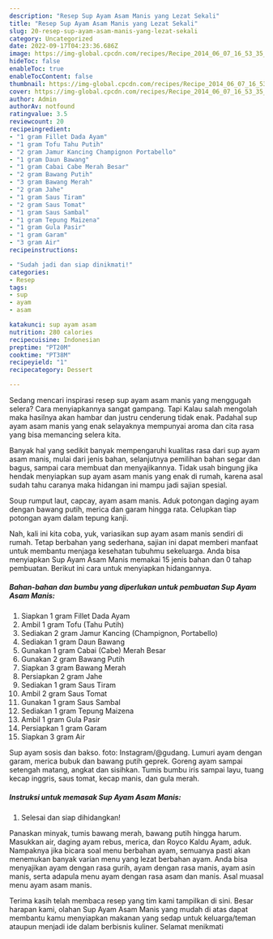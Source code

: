 ```yaml
---
description: "Resep Sup Ayam Asam Manis yang Lezat Sekali"
title: "Resep Sup Ayam Asam Manis yang Lezat Sekali"
slug: 20-resep-sup-ayam-asam-manis-yang-lezat-sekali
category: Uncategorized
date: 2022-09-17T04:23:36.686Z
image: https://img-global.cpcdn.com/recipes/Recipe_2014_06_07_16_53_35_302_fe5e20_original_20140131_044353/680x482cq70/sup-ayam-asam-manis-foto-resep-utama.jpg
hideToc: false
enableToc: true
enableTocContent: false
thumbnail: https://img-global.cpcdn.com/recipes/Recipe_2014_06_07_16_53_35_302_fe5e20_original_20140131_044353/680x482cq70/sup-ayam-asam-manis-foto-resep-utama.jpg
cover: https://img-global.cpcdn.com/recipes/Recipe_2014_06_07_16_53_35_302_fe5e20_original_20140131_044353/680x482cq70/sup-ayam-asam-manis-foto-resep-utama.jpg
author: Admin
authorAv: notfound
ratingvalue: 3.5
reviewcount: 20
recipeingredient:
- "1 gram Fillet Dada Ayam"
- "1 gram Tofu Tahu Putih"
- "2 gram Jamur Kancing Champignon Portabello"
- "1 gram Daun Bawang"
- "1 gram Cabai Cabe Merah Besar"
- "2 gram Bawang Putih"
- "3 gram Bawang Merah"
- "2 gram Jahe"
- "1 gram Saus Tiram"
- "2 gram Saus Tomat"
- "1 gram Saus Sambal"
- "1 gram Tepung Maizena"
- "1 gram Gula Pasir"
- "1 gram Garam"
- "3 gram Air"
recipeinstructions:

- "Sudah jadi dan siap dinikmati!"
categories:
- Resep
tags:
- sup
- ayam
- asam

katakunci: sup ayam asam 
nutrition: 280 calories
recipecuisine: Indonesian
preptime: "PT20M"
cooktime: "PT38M"
recipeyield: "1"
recipecategory: Dessert

---
```



Sedang mencari inspirasi resep sup ayam asam manis yang menggugah selera? Cara menyiapkannya sangat gampang. Tapi Kalau salah mengolah maka hasilnya akan hambar dan justru cenderung tidak enak. Padahal sup ayam asam manis yang enak selayaknya mempunyai aroma dan cita rasa yang bisa memancing selera kita.


Banyak hal yang sedikit banyak mempengaruhi kualitas rasa dari sup ayam asam manis, mulai dari jenis bahan, selanjutnya pemilihan bahan segar dan bagus, sampai cara membuat dan menyajikannya. Tidak usah bingung jika hendak menyiapkan sup ayam asam manis yang enak di rumah, karena asal sudah tahu caranya maka hidangan ini mampu jadi sajian spesial.

Soup rumput laut, capcay, ayam asam manis. Aduk potongan daging ayam dengan bawang putih, merica dan garam hingga rata. Celupkan tiap potongan ayam dalam tepung kanji.


Nah, kali ini kita coba, yuk, variasikan sup ayam asam manis sendiri di rumah. Tetap berbahan yang sederhana, sajian ini dapat memberi manfaat untuk membantu menjaga kesehatan tubuhmu sekeluarga. Anda bisa menyiapkan Sup Ayam Asam Manis memakai 15 jenis bahan dan 0 tahap pembuatan. Berikut ini cara untuk menyiapkan hidangannya.

<!--inarticleads1-->

##### Bahan-bahan dan bumbu yang diperlukan untuk pembuatan Sup Ayam Asam Manis:

1. Siapkan 1 gram Fillet Dada Ayam
1. Ambil 1 gram Tofu (Tahu Putih)
1. Sediakan 2 gram Jamur Kancing (Champignon, Portabello)
1. Sediakan 1 gram Daun Bawang
1. Gunakan 1 gram Cabai (Cabe) Merah Besar
1. Gunakan 2 gram Bawang Putih
1. Siapkan 3 gram Bawang Merah
1. Persiapkan 2 gram Jahe
1. Sediakan 1 gram Saus Tiram
1. Ambil 2 gram Saus Tomat
1. Gunakan 1 gram Saus Sambal
1. Sediakan 1 gram Tepung Maizena
1. Ambil 1 gram Gula Pasir
1. Persiapkan 1 gram Garam
1. Siapkan 3 gram Air


Sup ayam sosis dan bakso. foto: Instagram/@gudang. Lumuri ayam dengan garam, merica bubuk dan bawang putih geprek. Goreng ayam sampai setengah matang, angkat dan sisihkan. Tumis bumbu iris sampai layu, tuang kecap inggris, saus tomat, kecap manis, dan gula merah. 

<!--inarticleads2-->

##### Instruksi untuk memasak Sup Ayam Asam Manis:


1. Selesai dan siap dihidangkan!

Panaskan minyak, tumis bawang merah, bawang putih hingga harum. Masukkan air, daging ayam rebus, merica, dan Royco Kaldu Ayam, aduk. Nampaknya jika bicara soal menu berbahan ayam, semuanya pasti akan menemukan banyak varian menu yang lezat berbahan ayam. Anda bisa menyajikan ayam dengan rasa gurih, ayam dengan rasa manis, ayam asin manis, serta adapula menu ayam dengan rasa asam dan manis. Asal muasal menu ayam asam manis. 

Terima kasih telah membaca resep yang tim kami tampilkan di sini. Besar harapan kami, olahan Sup Ayam Asam Manis yang mudah di atas dapat membantu kamu menyiapkan makanan yang sedap untuk keluarga/teman ataupun menjadi ide dalam berbisnis kuliner. Selamat menikmati
